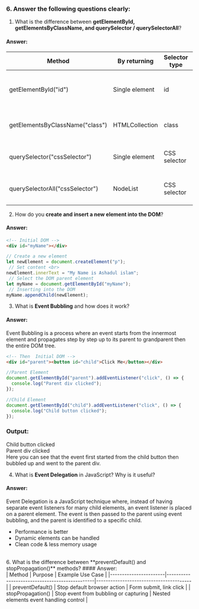### 6. Answer the following questions clearly:

1. What is the difference between **getElementById, getElementsByClassName, and querySelector / querySelectorAll**? <br>
#### Answer:<br>
| Method                        | By returning     | Selector type | Use                                 |
|-------------------------------|------------------|---------------|-------------------------------------|
| getElementById("id")          | Single element   | id            | To capture a specific element       |
| getElementsByClassName("class") | HTMLCollection  | class         | To capture multiple elements        |
| querySelector("cssSelector")  | Single element   | CSS selector  | To catch the first matching element |
| querySelectorAll("cssSelector") | NodeList        | CSS selector  | To catch all matching elements      |
   
2. How do you **create and insert a new element into the DOM**?
#### Answer:<br>      
```html
<!-- Initial DOM -->
<div id="myName"></div>
```
```javascript
// Create a new element 
let newElement = document.createElement("p");
 // Set content <br>
newElement.innerText = "My Name is Ashadul islam"; 
 // Select the DOM parent element 
let myName = document.getElementById("myName"); 
 // Inserting into the DOM 
myName.appendChild(newElement);
```

3. What is **Event Bubbling** and how does it work?
#### Answer:<br>
Event Bubbling is a process where an event starts from the innermost element and propagates step by step up to its parent to grandparent then the entire DOM tree.
```html
<!-- Then  Initial DOM -->
<div id="parent"><button id="child">Click Me</button></div>
```
```javascript
//Parent Element
document.getElementById("parent").addEventListener("click", () => {
  console.log("Parent div clicked");
});

//Child Element
document.getElementById("child").addEventListener("click", () => {
  console.log("Child button clicked");
});
```
### Output: <br>
Child button clicked <br>
Parent div clicked<br>
Here you can see that the event first started from the child button then bubbled up and went to the parent div.

4. What is **Event Delegation** in JavaScript? Why is it useful? <br>
#### Answer:<br>
Event Delegation is a JavaScript technique where, instead of having separate event listeners for many child elements, an event listener is placed on a parent element.
The event is then passed to the parent using event bubbling, and the parent is identified to a specific child.
<br>
- Performance is better  
- Dynamic elements can be handled  
- Clean code & less memory usage 
<br>
6. What is the difference between **preventDefault() and stopPropagation()** methods?
  #### Answer:<br> 
| Method                | Purpose                                        | Example Use Case                        |
|-----------------------|-----------------------------------------------|----------------------------------------|
| preventDefault()    | Stop default browser action                   | Form submit, link click                 |
| stopPropagation()   | Stop event from bubbling or capturing        | Nested elements event handling control |


